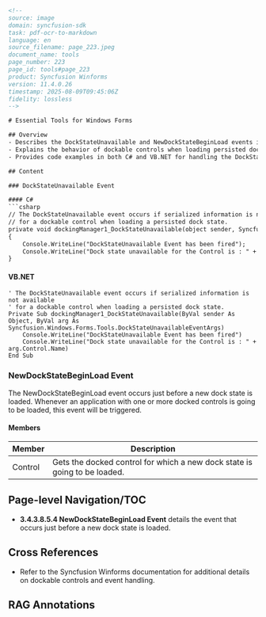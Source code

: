 ```html
<!-- 
source: image
domain: syncfusion-sdk
task: pdf-ocr-to-markdown
language: en
source_filename: page_223.jpeg
document_name: tools
page_number: 223
page_id: tools#page_223
product: Syncfusion Winforms
version: 11.4.0.26
timestamp: 2025-08-09T09:45:06Z
fidelity: lossless
-->

# Essential Tools for Windows Forms

## Overview
- Describes the DockStateUnavailable and NewDockStateBeginLoad events in Syncfusion Winforms.
- Explains the behavior of dockable controls when loading persisted dock states.
- Provides code examples in both C# and VB.NET for handling the DockStateUnavailable event.

## Content

### DockStateUnavailable Event

#### C#
```csharp
// The DockStateUnavailable event occurs if serialized information is not available
// for a dockable control when loading a persisted dock state.
private void dockingManager1_DockStateUnavailable(object sender, Syncfusion.Windows.Forms.Tools.DockStateUnavailableEventArgs arg)
{
    Console.WriteLine("DockStateUnavailable Event has been fired");
    Console.WriteLine("Dock state unavailable for the Control is : " + arg.Control.Name);
}
```

#### VB.NET
```vb.net
' The DockStateUnavailable event occurs if serialized information is not available
' for a dockable control when loading a persisted dock state.
Private Sub dockingManager1_DockStateUnavailable(ByVal sender As Object, ByVal arg As Syncfusion.Windows.Forms.Tools.DockStateUnavailableEventArgs)
    Console.WriteLine("DockStateUnavailable Event has been fired")
    Console.WriteLine("Dock state unavailable for the Control is : " + arg.Control.Name)
End Sub
```

### NewDockStateBeginLoad Event

The NewDockStateBeginLoad event occurs just before a new dock state is loaded. Whenever an application with one or more docked controls is going to be loaded, this event will be triggered.

#### Members
| Member      | Description                                                               |
|-------------|---------------------------------------------------------------------------|
| Control     | Gets the docked control for which a new dock state is going to be loaded. |

## Page-level Navigation/TOC
- **3.4.3.8.5.4 NewDockStateBeginLoad Event** details the event that occurs just before a new dock state is loaded.

## Cross References
- Refer to the Syncfusion Winforms documentation for additional details on dockable controls and event handling.

## RAG Annotations
<!-- tags: [syncfusion, winforms, dockstate, event handling, dockable controls] keywords: [DockStateUnavailable, NewDockStateBeginLoad, serialized information, persisted dock state, docked controls] -->
```